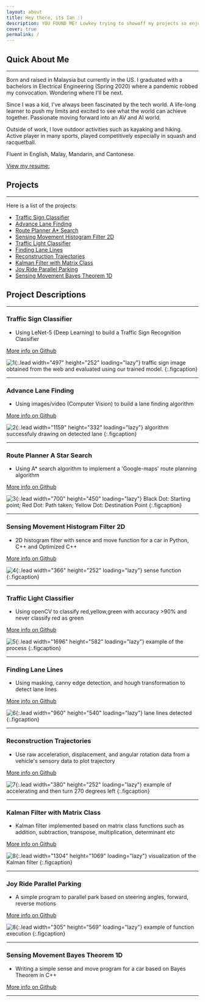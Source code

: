 ```yaml
---
layout: about
title: Hey there, its Ian :)
description: YOU FOUND ME! Lowkey trying to showoff my projects so enjoy....I guess. 
cover: true
permalink: /
---
```


## Quick About Me
---
Born and raised in Malaysia but currently in the US. I graduated with a bachelors in Electrical Engineering (Spring 2020) where a pandemic robbed my convocation. Wondering where I'll be next.

Since I was a kid, I've always been fascinated by the tech world. 
A life-long learner to push my limits and excited to see what the world can achieve together. 
Passionate moving forward into an AV and AI world.

Outside of work, I love outdoor activities such as kayaking and hiking.
Active player in many sports, played competitively especially in squash and racquetball.

Fluent in English, Malay, Mandarin, and Cantonese.

[View my resume:](https://ianleongg.github.io/Leong_Resume/)

## Projects 
---
Here is a list of the projects:
* [Traffic Sign Classifier](#traffic-sign-classifier)
* [Advance Lane Finding](#advance-lane-finding)
* [Route Planner A* Search](#route-planner-a-star-search)
* [Sensing Movement Histogram Filter 2D](#sensing-movement-histogram-filter-2d)
* [Traffic Light Classifier](#traffic-light-classifier)
* [Finding Lane Lines](#finding-lane-lines)
* [Reconstruction Trajectories](#reconstruction-trajectories)
* [Kalman Filter with Matrix Class](#kalman-filter-with-matrix-class)
* [Joy Ride Parallel Parking](#joy-ride-parallel-parking)
* [Sensing Movement Bayes Theorem 1D](#sensing-movement-bayes-theorem-1d)

## Project Descriptions
---
### **Traffic Sign Classifier**
- Using LeNet-5 (Deep Learning) to build a Traffic Sign Recognition Classifier 

[More info on Github](https://github.com/ianleongg/Traffic-Sign-Classifier)

![1](assets/project/1.png){:.lead width="497" height="252" loading="lazy"}
traffic sign image obtained from the web and evaluated using our trained model.
{:.figcaption}

---
### **Advance Lane Finding** 
- Using images/video (Computer Vision) to build a lane finding algorithm 

[More info on Github](https://github.com/ianleongg/Advance-Lane-Finding)

![2](assets/project/2.png){:.lead width="1159" height="332" loading="lazy"}
algorithm successfuly drawing on detected lane
{:.figcaption}

---

### **Route Planner A Star Search** 
- Using A* search algorithm to implement a 'Google-maps' route planning algorithm

[More info on Github](https://github.com/ianleongg/Route-Planner-A--Search)


![3](assets/project/3.png){:.lead width="700" height="450" loading="lazy"}
Black Dot: Starting point; Red Dot: Path taken; Yellow Dot: Destination Point
{:.figcaption}

---

### **Sensing Movement Histogram Filter 2D** 
- 2D histogram filter with sence and move function for a car in Python, C++ and Optimized C++

[More info on Github](https://github.com/ianleongg/Sensing-Movement-Histogram-Filter-2D)
  

![4](assets/project/4.png){:.lead width="366" height="252" loading="lazy"}
sense function
{:.figcaption}

---

### **Traffic Light Classifier** 
- Using openCV to classify red,yellow,green with accuracy >90% and never classify red as green

[More info on Github](https://github.com/ianleongg/Traffic_Light_Classifier)


![5](assets/project/5.png){:.lead width="1696" height="582" loading="lazy"}
example of the process
{:.figcaption}

---

### **Finding Lane Lines** 
- Using masking, canny edge detection, and hough transformation to detect lane lines

[More info on Github](https://github.com/ianleongg/Finding-Lane-Lines)


![6](assets/project/6.png){:.lead width="960" height="540" loading="lazy"}
lane lines detected
{:.figcaption}

---
### **Reconstruction Trajectories** 
- Use raw acceleration, displacement, and angular rotation data from a vehicle's sensory data to plot trajectory

[More info on Github](https://github.com/ianleongg/Reconstruction_Trajectories)


![7](assets/project/7.png){:.lead width="380" height="252" loading="lazy"}
example of accelerating and then turn 270 degrees left
{:.figcaption}

---

### **Kalman Filter with Matrix Class** 
- Kalman filter implemented based on matrix class functions such as addition, subtraction, transpose, multiplication, determinant etc

[More info on Github](https://github.com/ianleongg/Kalman-Filter-Matrix-Class)


![8](assets/project/8.png){:.lead width="1304" height="1069" loading="lazy"}
visualization of the Kalman filter
{:.figcaption}

---
### **Joy Ride Parallel Parking**
- A simple program to parallel park based on steering angles, forward, reverse motions 

[More info on Github](https://github.com/ianleongg/Joy-Ride-Parallel-Parking)

![8](assets/project/9.gif){:.lead width="305" height="569" loading="lazy"}
example of function execution
{:.figcaption}

---
### **Sensing Movement Bayes Theorem 1D** 
- Writing a simple sense and move program for a car based on Bayes Theorem in C++

[More info on Github](https://github.com/ianleongg/Sensing-Movement-Bayes-Theorem-1D)


---









